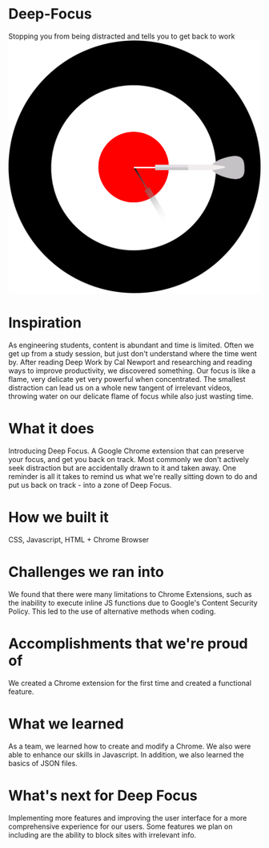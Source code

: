 # Deep-Focus
Stopping you from being distracted and tells you to get back to work
![alt text](https://github.com/zhangvicto/Deep-Focus/blob/master/images/deep_focus.png?raw=true)

# Inspiration
As engineering students, content is abundant and time is limited. Often we get up from a study session, but just don't understand where the time went by. After reading Deep Work by Cal Newport and researching and reading ways to improve productivity, we discovered something. Our focus is like a flame, very delicate yet very powerful when concentrated. The smallest distraction can lead us on a whole new tangent of irrelevant videos, throwing water on our delicate flame of focus while also just wasting time.

# What it does
Introducing Deep Focus. A Google Chrome extension that can preserve your focus, and get you back on track. Most commonly we don't actively seek distraction but are accidentally drawn to it and taken away. One reminder is all it takes to remind us what we're really sitting down to do and put us back on track - into a zone of Deep Focus.

# How we built it
CSS, Javascript, HTML + Chrome Browser

# Challenges we ran into
We found that there were many limitations to Chrome Extensions, such as the inability to execute inline JS functions due to Google's Content Security Policy. This led to the use of alternative methods when coding. 

# Accomplishments that we're proud of
We created a Chrome extension for the first time and created a functional feature. 

# What we learned
As a team, we learned how to create and modify a Chrome. We also were able to enhance our skills in Javascript. In addition, we also learned the basics of JSON files. 

# What's next for Deep Focus
Implementing more features and improving the user interface for a more comprehensive experience for our users. Some features we plan on including are the ability to block sites with irrelevant info. 
